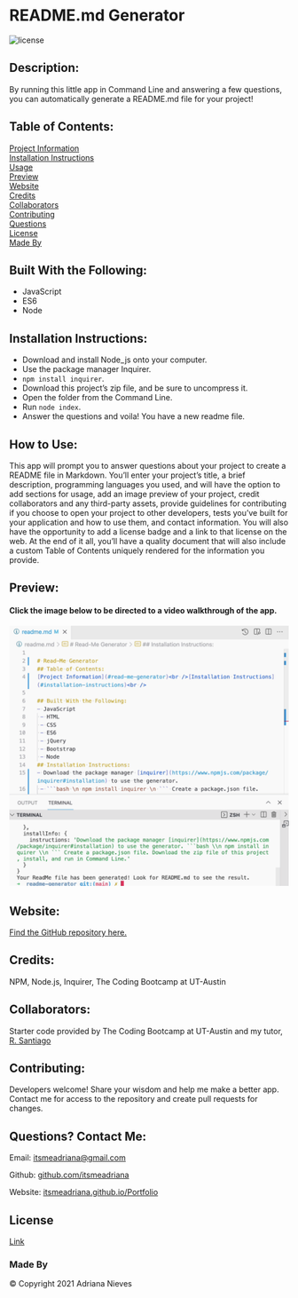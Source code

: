 
# README.md Generator
![license](https://img.shields.io/badge/license-gitHub-blueviolet)
## Description: 
By running this little app in Command Line and answering a few questions, you can automatically generate a README.md file for your project!
    
## Table of Contents:
[Project Information](#readme.md-generator)<br />[Installation Instructions](#installation-instructions)<br />[Usage](#how-to-use)<br />[Preview](#preview)<br />[Website](#website)<br />[Credits](#credits)<br />[Collaborators](#collaborators)<br />[Contributing](#contributing)<br />[Questions](#questions)<br />[License](#license)<br />[Made By](#made-by)

## Built With the Following:
- JavaScript
 - ES6
 - Node
## Installation Instructions:
- Download and install Node_js onto your computer.
 - Use the package manager Inquirer.
 - ```npm install inquirer```.
 - Download this project’s zip file, and be sure to uncompress it.
 - Open the folder from the Command Line.
 - Run ```node index```.
 -  Answer the questions and voila! You have a new readme file.
## How to Use:
This app will prompt you to answer questions about your project to create a README file in Markdown.  You’ll enter your project’s title, a brief description, programming languages you used, and will have the option to add sections for usage, add an image preview of your project, credit collaborators and any third-party assets, provide guidelines for contributing if you choose to open your project to other developers, tests you’ve built for your application and how to use them, and contact information. You will also have the opportunity to add a license badge and a link to that license on the web. At the end of it all, you’ll have a quality document that will also include a custom Table of Contents uniquely rendered for the information you provide.
    
## Preview:
#### Click the image below to be directed to a video walkthrough of the app.
[![](assets/media/Readme-generator-preview.png)](https://drive.google.com/file/d/1c2g03BNtzafZL9uaK-gpW4JzGYDxCKe5/view?usp=sharing)
         
## Website:
[Find the GitHub repository here.](github.com/itsmeadriana/readme-generator)
## Credits:
NPM, Node.js, Inquirer, The Coding Bootcamp at UT-Austin
## Collaborators:
Starter code provided by The Coding Bootcamp at UT-Austin and my tutor, [R. Santiago](https://github.com/rubensantiago)
## Contributing:
Developers welcome!  Share your wisdom and help me make a better app. Contact me for access to the repository and create pull requests for changes. 
## Questions? Contact Me:
Email: [itsmeadriana@gmail.com](itsmeadriana@gmail.com)

Github: [github.com/itsmeadriana](github.com/itsmeadriana)

Website: [itsmeadriana.github.io/Portfolio](itsmeadriana.github.io/Portfolio)

## License
[Link](https://choosealicense.com/licenses/mit/)
### Made By
© Copyright 2021 Adriana Nieves
